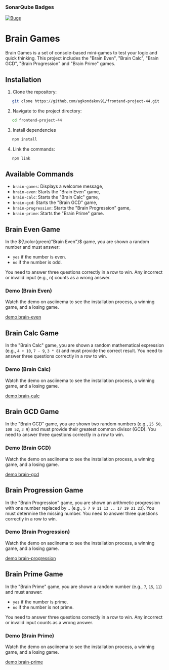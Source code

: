 ### SonarQube Badges

[![Bugs](https://sonarcloud.io/api/project_badges/measure?project=agkondakov91_frontend-project-44&metric=bugs)](https://sonarcloud.io/summary/new_code?id=agkondakov91_frontend-project-44)

# Brain Games

Brain Games is a set of console-based mini-games to test your logic and quick thinking.
This project includes the "Brain Even", "Brain Calc", "Brain GCD", "Brain Progression" and "Brain Prime" games.

## Installation

1. Clone the repository:

```bash
   git clone https://github.com/agkondakov91/frontend-project-44.git
```

2. Navigate to the project directory:

```bash
   cd frontend-project-44
```

3. Install dependencies

```bash
   npm install
```

4. Link the commands:

```bash
   npm link
```

## Available Commands

- `brain-games`: Displays a welcome message,
- `brain-even`: Starts the "Brain Even" game,
- `brain-calc`: Starts the "Brain Calc" game,
- `brain-gcd`: Starts the "Brain GCD" game,
- `brain-progression`: Starts the "Brain Progression" game,
- `brain-prime`: Starts the "Brain Prime" game.

## Brain Even Game

In the ${\color{green}"Brain Even"}$ game, you are shown a random number and must answer:

- `yes` if the number is even.
- `no` if the number is odd.

You need to answer three questions correctly in a row to win. Any incorrect or invalid input (e.g., n) counts as a wrong answer.

### Demo (Brain Even)

Watch the demo on asciinema to see the installation process, a winning game, and a losing game.

[demo brain-even](https://asciinema.org/a/h1Ys24z2zXYq2cGlsq2rFwVA6)

## Brain Calc Game

In the "Brain Calc" game, you are shown a random mathematical expression (e.g., `4 + 10`, `7 - 9`, `3 * 8`) and must provide the correct result. You need to answer three questions correctly in a row to win.

### Demo (Brain Calc)

Watch the demo on asciinema to see the installation process, a winning game, and a losing game.

[demo brain-calc](https://asciinema.org/a/LtMbdfIPcYtH8NRnZRW43cso5)

## Brain GCD Game

In the "Brain GCD" game, you are shown two random numbers (e.g., `25 50`, `100 52`, `3 9`) and must provide their greatest common divisor (GCD). You need to answer three questions correctly in a row to win.

### Demo (Brain GCD)

Watch the demo on asciinema to see the installation process, a winning game, and a losing game.

[demo brain-gcd](https://asciinema.org/a/YCOAPIdMQWOOuAGJhJh7uqvE3)

## Brain Progression Game

In the "Brain Progression" game, you are shown an arithmetic progression with one number replaced by .. (e.g., `5 7 9 11 13 .. 17 19 21 23`). You must determine the missing number. You need to answer three questions correctly in a row to win.

### Demo (Brain Progression)

Watch the demo on asciinema to see the installation process, a winning game, and a losing game.

[demo brain-progression](https://asciinema.org/a/IKdXJREyn0Ll5XN6IxweEKjjM)

## Brain Prime Game

In the "Brain Prime" game, you are shown a random number (e.g., `7`, `15`, `11`) and must answer:

- `yes` if the number is prime.
- `no` if the number is not prime.

You need to answer three questions correctly in a row to win. Any incorrect or invalid input counts as a wrong answer.

### Demo (Brain Prime)

Watch the demo on asciinema to see the installation process, a winning game, and a losing game.

[demo brain-prime](https://asciinema.org/a/biOOGyvuehQa62aRSimyxFYOu)

<!-- ### Hexlet tests and linter status:

[![Actions Status](https://github.com/agkondakov91/frontend-project-44/actions/workflows/hexlet-check.yml/badge.svg)](https://github.com/agkondakov91/frontend-project-44/actions) -->

